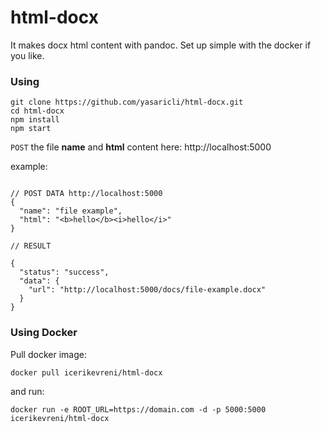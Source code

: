 # html-docx
It makes docx html content with pandoc. Set up simple with the docker if you like.

### Using

    git clone https://github.com/yasaricli/html-docx.git
    cd html-docx
    npm install
    npm start
    
`POST` the file **name** and **html** content here: http://localhost:5000

example:

```JS

// POST DATA http://localhost:5000
{
  "name": "file example",
  "html": "<b>hello</b><i>hello</i>"
}

// RESULT

{
  "status": "success",
  "data": {
    "url": "http://localhost:5000/docs/file-example.docx"
  }
}
```



### Using Docker
    
Pull docker image:

    docker pull icerikevreni/html-docx

and run:

    docker run -e ROOT_URL=https://domain.com -d -p 5000:5000 icerikevreni/html-docx
    
